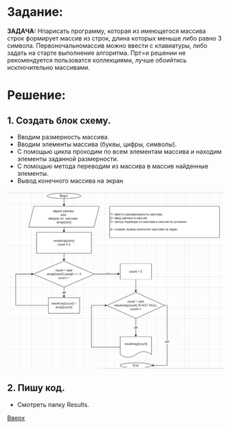 <a id="anchor"></a>
# Задание:

**ЗАДАЧА:** Нпарисать программу, которая из имеющегося массива строк формирует массив из строк, длина которых меньше либо равно 3 символа. Первоночальномассив можно ввести с клавиатуры, либо задать на старте выполнение алгоритма. Прт=и решении не рекомендуется пользоватся коллекциями, лучше обоийтись исключительно массивами.

# Решение:

## **1. Создать блок схему.**

* Вводим размерность массива.
* Вводим элементы массива (буквы, цифры, символы).
* С помощью цикла проходим по всем элементам массива и находим элементы заданной размерности.
* С помощью метода переводим из массива в массив найденные элементы.
* Вывод конечного массива на экран

![Final_work](https://github.com/HmurihMonakh/Results/blob/main/Final_work.png?raw=true)

## **2. Пишу код.**
* Смотреть папку Results.

[Вверх](#anchor)



